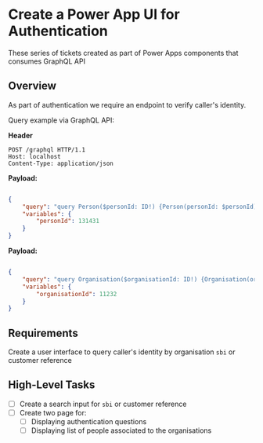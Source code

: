 # Create a Power App UI for Authentication
These series of tickets created as part of Power Apps components that consumes GraphQL API

## Overview
As part of authentication we require an endpoint to verify caller's identity.

Query example via GraphQL API:

__Header__
```text
POST /graphql HTTP/1.1
Host: localhost
Content-Type: application/json
```

__Payload:__
```json

{
    "query": "query Person($personId: ID!) {Person(personId: $personId) {authorizationQuestions{memorableDate}}}",
    "variables": {
        "personId": 131431
    }
}
```

__Payload:__
```json

{
    "query": "query Organisation($organisationId: ID!) {Organisation(organisationId: $organisationId) {persons {AuthorisationQuestions { memorableDate }}}}",
    "variables": {
        "organisationId": 11232
    }
}
```


## Requirements
Create a user interface to query caller's identity by organisation `sbi` or customer reference 


## High-Level Tasks
* [ ] Create a search input for `sbi` or customer reference
* [ ] Create two page for:
  * [ ] Displaying authentication questions
  * [ ] Displaying list of people associated to the organisations
